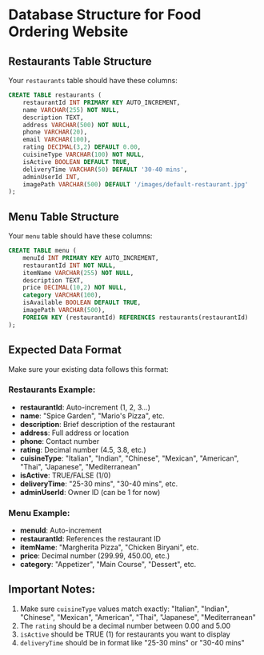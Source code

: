 # Database Structure for Food Ordering Website

## Restaurants Table Structure
Your `restaurants` table should have these columns:

```sql
CREATE TABLE restaurants (
    restaurantId INT PRIMARY KEY AUTO_INCREMENT,
    name VARCHAR(255) NOT NULL,
    description TEXT,
    address VARCHAR(500) NOT NULL,
    phone VARCHAR(20),
    email VARCHAR(100),
    rating DECIMAL(3,2) DEFAULT 0.00,
    cuisineType VARCHAR(100) NOT NULL,
    isActive BOOLEAN DEFAULT TRUE,
    deliveryTime VARCHAR(50) DEFAULT '30-40 mins',
    adminUserId INT,
    imagePath VARCHAR(500) DEFAULT '/images/default-restaurant.jpg'
);
```

## Menu Table Structure
Your `menu` table should have these columns:

```sql
CREATE TABLE menu (
    menuId INT PRIMARY KEY AUTO_INCREMENT,
    restaurantId INT NOT NULL,
    itemName VARCHAR(255) NOT NULL,
    description TEXT,
    price DECIMAL(10,2) NOT NULL,
    category VARCHAR(100),
    isAvailable BOOLEAN DEFAULT TRUE,
    imagePath VARCHAR(500),
    FOREIGN KEY (restaurantId) REFERENCES restaurants(restaurantId)
);
```

## Expected Data Format
Make sure your existing data follows this format:

### Restaurants Example:
- **restaurantId**: Auto-increment (1, 2, 3...)
- **name**: "Spice Garden", "Mario's Pizza", etc.
- **description**: Brief description of the restaurant
- **address**: Full address or location
- **phone**: Contact number
- **rating**: Decimal number (4.5, 3.8, etc.)
- **cuisineType**: "Italian", "Indian", "Chinese", "Mexican", "American", "Thai", "Japanese", "Mediterranean"
- **isActive**: TRUE/FALSE (1/0)
- **deliveryTime**: "25-30 mins", "30-40 mins", etc.
- **adminUserId**: Owner ID (can be 1 for now)

### Menu Example:
- **menuId**: Auto-increment
- **restaurantId**: References the restaurant ID
- **itemName**: "Margherita Pizza", "Chicken Biryani", etc.
- **price**: Decimal number (299.99, 450.00, etc.)
- **category**: "Appetizer", "Main Course", "Dessert", etc.

## Important Notes:
1. Make sure `cuisineType` values match exactly: "Italian", "Indian", "Chinese", "Mexican", "American", "Thai", "Japanese", "Mediterranean"
2. The `rating` should be a decimal number between 0.00 and 5.00
3. `isActive` should be TRUE (1) for restaurants you want to display
4. `deliveryTime` should be in format like "25-30 mins" or "30-40 mins"
